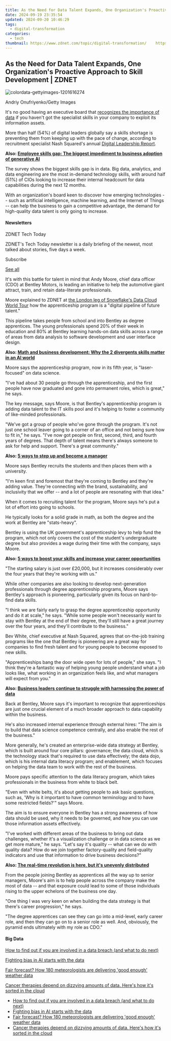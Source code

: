 ```yaml
---
title: As the Need for Data Talent Expands, One Organization's Proactive Approach to Skill Development | ZDNET
date: 2024-09-19 23:35:54
updated: 2024-09-20 10:46:29
tags:
  - digital-transformation
categories:
  - tech
thumbnail: https://www.zdnet.com/topic/digital-transformation/    https://www.zdnet.com/a/img/resize/a2c2ad1db770852f56c4996596b1061d789c5150/2023/11/17/f5c16699-93ce-45f9-9ebf-e03b659740c1/colordata-gettyimages-1201616274.jpg?width=170&height=128&fit=crop&auto=webp
---
```


## As the Need for Data Talent Expands, One Organization's Proactive Approach to Skill Development | ZDNET

![colordata-gettyimages-1201616274](https://www.zdnet.com/a/img/resize/a3e36f38f84a3688f09e6ca44129ba99ef44801f/2023/11/17/f5c16699-93ce-45f9-9ebf-e03b659740c1/colordata-gettyimages-1201616274.jpg?auto=webp&width=1280)

Andriy Onufriyenko/Getty Images

It's no good having an executive board that [recognizes the importance of data](https://www.zdnet.com/article/ai-and-automation-business-leaders-adopt-small-scale-solutions-for-greater-impact/) if you haven't got the specialist skills in your company to exploit its information assets.

More than half (54%) of digital leaders globally say a skills shortage is preventing them from keeping up with the pace of change, according to recruitment specialist Nash Squared's annual [Digital Leadership Report](https://www.nashsquared.com/2023-digital-leadership-report).

**Also: [Employee skills gap: The biggest impediment to business adoption of generative AI](https://www.zdnet.com/article/employee-skills-gap-and-trust-are-biggest-impediments-to-business-adoption-of-generative-ai/)**

The survey shows the biggest skills gap is in data. Big data, analytics, and data engineering are the most in-demand technology skills, with around half (51%) of CIOs looking to increase their internal headcount for data capabilities during the next 12 months.

With an organization's board keen to discover how emerging technologies -- such as artificial intelligence, machine learning, and the Internet of Things -- can help the business to gain a competitive advantage, the demand for high-quality data talent is only going to increase.

#### Newsletters

ZDNET Tech Today

ZDNET's Tech Today newsletter is a daily briefing of the newest, most talked about stories, five days a week.

 Subscribe

[See all](https://www.zdnet.com/newsletters/)

It's with this battle for talent in mind that Andy Moore, chief data officer (CDO) at Bentley Motors, is leading an initiative to help the automotive giant attract, train, and retain data-literate professionals.

Moore explained to ZDNET at [the London leg of Snowflake's Data Cloud World Tour](https://www.snowflake.com/events/data-cloud-world-tour-london/) how the apprenticeship program is a "digital pipeline of future talent."

This pipeline takes people from school and into Bentley as degree apprentices. The young professionals spend 20% of their week in education and 80% at Bentley learning hands-on data skills across a range of areas from data analysis to software development and user interface design.

**Also: [Math and business development: Why the 2 divergents skills matter in an AI world](https://www.zdnet.com/article/math-and-business-development-why-the-2-divergents-skills-matter-in-an-ai-world/)**

Moore says the apprenticeship program, now in its fifth year, is "laser-focused" on data science. 

"I've had about 30 people go through the apprenticeship, and the first people have now graduated and gone into permanent roles, which is great," he says.

The key message, says Moore, is that Bentley's apprenticeship program is adding data talent to the IT skills pool and it's helping to foster a community of like-minded professionals.

"We've got a group of people who've gone through the program. It's not just one school leaver going to a corner of an office and not being sure how to fit in," he says. "I've now got people on first, second, third, and fourth years of degrees. That depth of talent means there's always someone to ask for help and support. There's a great community."

**Also: [5 ways to step up and become a manager](https://www.zdnet.com/education/business-management/5-ways-to-step-up-and-become-a-manager/)**

Moore says Bentley recruits the students and then places them with a university. 

"I'm keen first and foremost that they're coming to Bentley and they're adding value. They're connecting with the brand, sustainability, and inclusivity that we offer -- and a lot of people are resonating with that idea." 

When it comes to recruiting talent for the program, Moore says he's put a lot of effort into going to schools. 

He typically looks for a solid grade in math, as both the degree and the work at Bentley are "stats-heavy".

Bentley is using the UK government's apprenticeship levy to help fund the program, which not only covers the cost of the student's undergraduate degree but also provides a wage during their time with the company, says Moore.

**Also: [5 ways to boost your skills and increase your career opportunities](https://www.zdnet.com/education/professional-development/5-ways-to-boost-your-skills-and-increase-your-career-opportunities/)**

"The starting salary is just over £20,000, but it increases considerably over the four years that they're working with us."

While other companies are also looking to develop next-generation professionals through degree apprenticeship programs, Moore says Bentley's approach is pioneering, particularly given its focus on hard-to-find data skills.

"I think we are fairly early to grasp the degree apprenticeship opportunity and do it at scale," he says. "While some people won't necessarily want to stay with Bentley at the end of their degree, they'll still have a great journey over the four years, and they'll contribute to the business."

Bev White, chief executive at Nash Squared, agrees that on-the-job training programs like the one that Bentley is pioneering are a great way for companies to find fresh talent and for young people to become exposed to new skills.

"Apprenticeships bang the door wide open for lots of people," she says. "I think they're a fantastic way of helping young people understand what a job looks like, what working in an organization feels like, and what managers will expect from you."

**Also: [Business leaders continue to struggle with harnessing the power of data](https://www.zdnet.com/article/business-leaders-focus-on-data-literacy/)**

Back at Bentley, Moore says it's important to recognize that apprenticeships are just one crucial element of a much broader approach to data capability within the business.

He's also increased internal experience through external hires: "The aim is to build that data science competence centrally, and also enable the rest of the business."

More generally, he's created an enterprise-wide data strategy at Bentley, which is built around four core pillars: governance; the data cloud, which is the technology stack that's required to use data effectively; the data dojo, which is his internal data literacy program; and enablement, which focuses on helping the data team to work with the rest of the business.

Moore pays specific attention to the data literacy program, which takes professionals in the business from white to black belt. 

"Even with white belts, it's about getting people to ask basic questions, such as, 'Why is it important to have common terminology and to have some restricted fields?'" says Moore.

The aim is to ensure everyone in Bentley has a strong awareness of how data should be used, why it needs to be governed, and how you can use those information assets effectively.

"I've worked with different areas of the business to bring out data challenges, whether it's a visualization challenge or in data science as we get more mature," he says. "Let's say it's quality -- what can we do with quality data? How do we join together factory-quality and field-quality indicators and use that information to drive business decisions?"

**Also: [The real-time revolution is here, but it's unevenly distributed](https://www.zdnet.com/article/the-real-time-revolution-is-here-but-its-unevenly-distributed/)**

From the people joining Bentley as apprentices all the way up to senior managers, Moore's aim is to help people across the company make the most of data -- and that exposure could lead to some of those individuals rising to the upper echelons of the business one day.

"One thing I was very keen on when building the data strategy is that there's career progression," he says. 

"The degree apprentices can see they can go into a mid-level, early career role, and then they can go on to a senior role as well. And, obviously, the pyramid ends ultimately with my role as CDO."

#### Big Data

[How to find out if you are involved in a data breach (and what to do next)](https://www.zdnet.com/article/were-you-caught-up-in-the-latest-data-breach-heres-how-to-tell/ "How to find out if you are involved in a data breach (and what to do next)")

[Fighting bias in AI starts with the data](https://www.zdnet.com/article/fighting-bias-in-ai-starts-with-the-data/ "Fighting bias in AI starts with the data")

[Fair forecast? How 180 meteorologists are delivering 'good enough' weather data](https://www.zdnet.com/article/fair-forecast-how-180-meteorologists-are-delivering-good-enough-weather-data/ "Fair forecast? How 180 meteorologists are delivering 'good enough' weather data")

[Cancer therapies depend on dizzying amounts of data. Here's how it's sorted in the cloud](https://www.zdnet.com/article/cancer-therapies-depend-on-dizzying-amounts-of-data-heres-how-its-getting-sorted-in-the-cloud/ "Cancer therapies depend on dizzying amounts of data. Here's how it's sorted in the cloud")

* [How to find out if you are involved in a data breach (and what to do next)](https://www.zdnet.com/article/were-you-caught-up-in-the-latest-data-breach-heres-how-to-tell/ "How to find out if you are involved in a data breach (and what to do next)")
* [Fighting bias in AI starts with the data](https://www.zdnet.com/article/fighting-bias-in-ai-starts-with-the-data/ "Fighting bias in AI starts with the data")
* [Fair forecast? How 180 meteorologists are delivering 'good enough' weather data](https://www.zdnet.com/article/fair-forecast-how-180-meteorologists-are-delivering-good-enough-weather-data/ "Fair forecast? How 180 meteorologists are delivering 'good enough' weather data")
* [Cancer therapies depend on dizzying amounts of data. Here's how it's sorted in the cloud](https://www.zdnet.com/article/cancer-therapies-depend-on-dizzying-amounts-of-data-heres-how-its-getting-sorted-in-the-cloud/ "Cancer therapies depend on dizzying amounts of data. Here's how it's sorted in the cloud")

<ins class="adsbygoogle"
     style="display:block"
     data-ad-format="autorelaxed"
     data-ad-client="ca-pub-7571918770474297"
     data-ad-slot="1223367746"></ins>



<ins class="adsbygoogle"
     style="display:block"
     data-ad-client="ca-pub-7571918770474297"
     data-ad-slot="8358498916"
     data-ad-format="auto"
     data-full-width-responsive="true"></ins>
